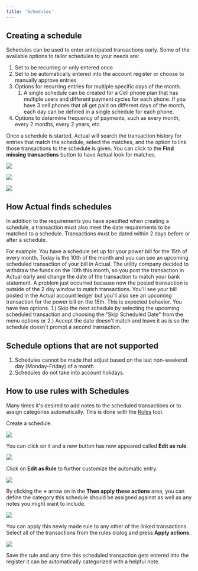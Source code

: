 ```yaml
---
title: 'Schedules'
---
```

[rules]: ./rules

## Creating a schedule

Schedules can be used to enter anticipated transactions early.  Some of the available options to tailor schedules to your needs are:

1.  Set to be recurring or only entered once
2.  Set to be automatically entered into the account register or choose to manually approve entries
3.  Options for recurring entries for multiple specific days of the month.
    1. A single schedule can be created for a Cell phone plan that has multiple users and different payment cycles for each phone.  If you have 3 cell phones that all get paid on different days of the month, each day can be defined in a single schedule for each phone.
4.  Options to determine frequency of payments, such as every month, every 2 months, every 2 years, etc.

Once a schedule is started, Actual will search the transaction history for entries that match the schedule, select the matches, and the option to link those transactions to the schedule is given.  You can click to the **Find missing transactions** button to have Actual look for matches.

![](/img/schedules-1.png)

![](/img/schedules-6.png)

![](/img/schedules-7.png)

## How Actual finds schedules

In addition to the requirements you have specified when creating a schedule, a transaction must also meet the date requirements to be matched to a schedule.  Transactions must be dated within 2 days before or after a schedule.

For example:  You have a schedule set up for your power bill for the 15th of every month.  Today is the 10th of the month and you can see an upcoming scheduled transaction of your bill in Actual.  The utility company decided to withdraw the funds on the 10th this month, so you post the transaction in Actual early and change the date of the transaction to match your bank statement.  A problem just occurred because now the posted transaction is outside of the 2 day window to match transactions.  You'll see your bill posted in the Actual account ledger but you'll also see an upcoming transaction for the power bill on the 15th.  This is expected behavior.  You have two options. 1.) Skip the next schedule by selecting the upcoming scheduled transaction and choosing the "Skip Scheduled Date" from the menu options or 2.) Accept the date doesn't match and leave it as is so the schedule doesn't prompt a second transaction. 

## Schedule options that are not supported

1. Schedules cannot be made that adjust based on the last non-weekend day (Monday-Friday) of a month.
2. Schedules do not take into account holidays.

## How to use rules with Schedules

Many times it's desired to add notes to the scheduled transactions or to assign categories automatically. This is done with the [Rules][rules] tool.

Create a schedule.

![](/img/schedules-2.png)

You can click on it and a new button has now appeared called **Edit as rule**.

![](/img/schedules-3.png)

Click on **Edit as Rule** to further customize the automatic entry.

![](/img/schedules-4.png)

By clicking the **+** arrow on in the **Then apply these actions** area, you can define the category this schedule should be assigned against as well as any notes you might want to include.

![](/img/schedules-5.png)

You can apply this newly made rule to any other of the linked transactions. Select all of the transactions from the rules dialog and press **Apply actions**.

![](/img/schedules-8.png)

Save the rule and any time this scheduled transaction gets entered into the register it can be automatically categorized with a helpful note.